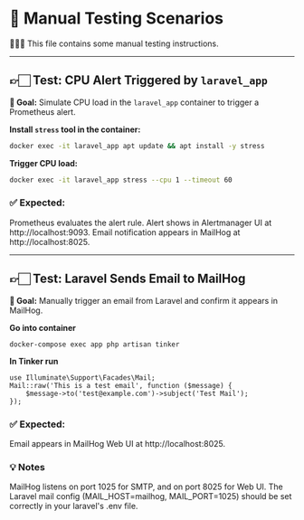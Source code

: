# 🧪 Manual Testing Scenarios

🧑🏻‍💻 This file contains some manual testing instructions.

---

## 👉🏻 Test: CPU Alert Triggered by `laravel_app`

**🎯 Goal:** Simulate CPU load in the `laravel_app` container to trigger a Prometheus alert.

**Install `stress` tool in the container:**
   ```bash
   docker exec -it laravel_app apt update && apt install -y stress
   ```
**Trigger CPU load:**
   ```bash
   docker exec -it laravel_app stress --cpu 1 --timeout 60
   ```
### ✅ Expected:
Prometheus evaluates the alert rule.
Alert shows in Alertmanager UI at http://localhost:9093.
Email notification appears in MailHog at http://localhost:8025.

---

## 👉🏻 Test: Laravel Sends Email to MailHog

**🎯 Goal:** Manually trigger an email from Laravel and confirm it appears in MailHog.

**Go into container**
```
docker-compose exec app php artisan tinker
```
**In Tinker run**
```
use Illuminate\Support\Facades\Mail;
Mail::raw('This is a test email', function ($message) {
    $message->to('test@example.com')->subject('Test Mail');
});
```
### ✅ Expected:
Email appears in MailHog Web UI at http://localhost:8025.

### 💡 Notes
MailHog listens on port 1025 for SMTP, and on port 8025 for Web UI.
The Laravel mail config (MAIL_HOST=mailhog, MAIL_PORT=1025) should be set correctly in your laravel's .env file.